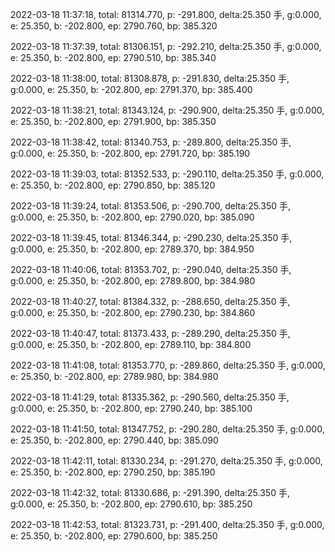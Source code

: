 2022-03-18 11:37:18, total: 81314.770, p: -291.800, delta:25.350 手, g:0.000, e: 25.350, b: -202.800, ep: 2790.760, bp: 385.320

2022-03-18 11:37:39, total: 81306.151, p: -292.210, delta:25.350 手, g:0.000, e: 25.350, b: -202.800, ep: 2790.510, bp: 385.340

2022-03-18 11:38:00, total: 81308.878, p: -291.830, delta:25.350 手, g:0.000, e: 25.350, b: -202.800, ep: 2791.370, bp: 385.400

2022-03-18 11:38:21, total: 81343.124, p: -290.900, delta:25.350 手, g:0.000, e: 25.350, b: -202.800, ep: 2791.900, bp: 385.350

2022-03-18 11:38:42, total: 81340.753, p: -289.800, delta:25.350 手, g:0.000, e: 25.350, b: -202.800, ep: 2791.720, bp: 385.190

2022-03-18 11:39:03, total: 81352.533, p: -290.110, delta:25.350 手, g:0.000, e: 25.350, b: -202.800, ep: 2790.850, bp: 385.120

2022-03-18 11:39:24, total: 81353.506, p: -290.700, delta:25.350 手, g:0.000, e: 25.350, b: -202.800, ep: 2790.020, bp: 385.090

2022-03-18 11:39:45, total: 81346.344, p: -290.230, delta:25.350 手, g:0.000, e: 25.350, b: -202.800, ep: 2789.370, bp: 384.950

2022-03-18 11:40:06, total: 81353.702, p: -290.040, delta:25.350 手, g:0.000, e: 25.350, b: -202.800, ep: 2789.800, bp: 384.980

2022-03-18 11:40:27, total: 81384.332, p: -288.650, delta:25.350 手, g:0.000, e: 25.350, b: -202.800, ep: 2790.230, bp: 384.860

2022-03-18 11:40:47, total: 81373.433, p: -289.290, delta:25.350 手, g:0.000, e: 25.350, b: -202.800, ep: 2789.110, bp: 384.800

2022-03-18 11:41:08, total: 81353.770, p: -289.860, delta:25.350 手, g:0.000, e: 25.350, b: -202.800, ep: 2789.980, bp: 384.980

2022-03-18 11:41:29, total: 81335.362, p: -290.560, delta:25.350 手, g:0.000, e: 25.350, b: -202.800, ep: 2790.240, bp: 385.100

2022-03-18 11:41:50, total: 81347.752, p: -290.280, delta:25.350 手, g:0.000, e: 25.350, b: -202.800, ep: 2790.440, bp: 385.090

2022-03-18 11:42:11, total: 81330.234, p: -291.270, delta:25.350 手, g:0.000, e: 25.350, b: -202.800, ep: 2790.250, bp: 385.190

2022-03-18 11:42:32, total: 81330.686, p: -291.390, delta:25.350 手, g:0.000, e: 25.350, b: -202.800, ep: 2790.610, bp: 385.250

2022-03-18 11:42:53, total: 81323.731, p: -291.400, delta:25.350 手, g:0.000, e: 25.350, b: -202.800, ep: 2790.600, bp: 385.250
